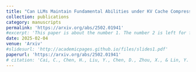 ```yaml
---
title: "Can LLMs Maintain Fundamental Abilities under KV Cache Compression?"
collection: publications
category: manuscripts
permalink: 'https://arxiv.org/abs/2502.01941'
#excerpt: 'This paper is about the number 1. The number 2 is left for future work.'
date: 2025-02-04
venue: 'Arxiv'
#slidesurl: 'http://academicpages.github.io/files/slides1.pdf'
paperurl: 'https://arxiv.org/abs/2502.01941'
# citation: 'Cai, C., Chen, H., Liu, Y., Chen, D., Zhou, X., & Lin, Y. (2025). Graph-Based Feature Crossing to Enhance Recommender Systems. Mathematics, 13(2), 302.'
---
```

